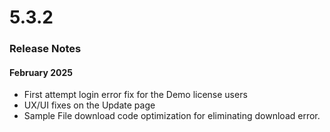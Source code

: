 # 5.3.2

### Release Notes <a href="#release-notes" id="release-notes"></a>

#### **February 2025**

* First attempt login error fix for the Demo license users
* UX/UI fixes on the Update page
* Sample File download code optimization for eliminating download error.
